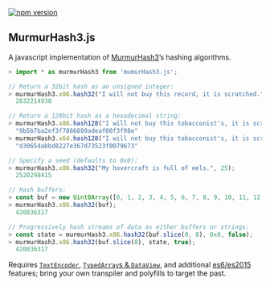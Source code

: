 [![npm version](https://badge.fury.io/js/murmurhash3.js.svg)](https://badge.fury.io/js/murmurhash3.js)

## MurmurHash3.js
A javascript implementation of
[MurmurHash3](https://github.com/aappleby/smhasher/blob/master/src/MurmurHash3.cpp)’s
hashing algorithms.

```javascript
> import * as murmurHash3 from 'mumurHash3.js';

// Return a 32bit hash as an unsigned integer:
> murmurHash3.x86.hash32("I will not buy this record, it is scratched.");
  2832214938

// Return a 128bit hash as a hexadecimal string:
> murmurHash3.x86.hash128("I will not buy this tobacconist's, it is scratched.");
  "9b5b7ba2ef3f7866889adeaf00f3f98e"
> murmurHash3.x64.hash128("I will not buy this tobacconist's, it is scratched.");
  "d30654abbd8227e367d73523f0079673"

// Specify a seed (defaults to 0x0):
> murmurHash3.x86.hash32("My hovercraft is full of eels.", 25);
  2520298415

// Hash buffers:
> const buf = new Uint8Array([0, 1, 2, 3, 4, 5, 6, 7, 8, 9, 10, 11, 12, 13, 14, 15]);
> murmurHash3.x86.hash32(buf);
  420836317

// Progressively hash streams of data as either buffers or strings:
> const state = murmurHash3.x86.hash32(buf.slice(0, 8), 0x0, false);
> murmurHash3.x86.hash32(buf.slice(8), state, true);
  420836317
```

Requires [`TextEncoder`](https://caniuse.com/#feat=textencoder),
[`TypedArray`s & `DataView`](https://caniuse.com/#feat=typedarrays), and additional
[es6/es2015](https://caniuse.com/#feat=es6) features; bring your own transpiler and
polyfills to target the past.
